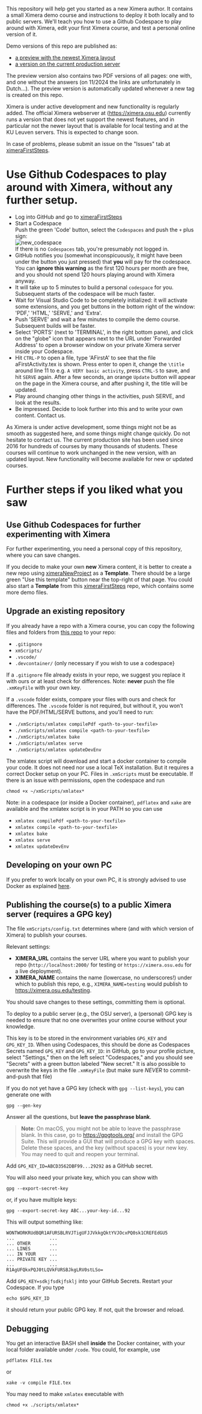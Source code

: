 This repository will help get you started as a new Ximera author. It contains a small Ximera demo course and instructions to deploy it both locally and to public servers. 
We'll teach you how to use a Github Codespace to play around with Ximera, edit your first Ximera course, and test a personal online version of it.

Demo versions of this repo are published as:

- [a preview with the newest Ximera layout](https://set-p-dsb-zomercursus-latest.cloud-ext.icts.kuleuven.be/firststeps/aFirstXourseVariant/aFirstFolder/aFirstActivityVariant)
- [a version on the current production server](https://ximera.osu.edu/firststeps24/aFirstXourse/aFirstFolder/aFirstActivity)

The preview version also contains two PDF versions of all pages: one with, and one without the answers (on 11/2024 the links are unfortunately in Dutch...).
The preview version is automatically updated whenever a new tag is created on this repo.


Ximera is under active development and new functionality is regularly added. The official Ximera webserver at (https://ximera.osu.edu) currently runs a version that does not yet support the newest features, and in particular not the newer layout that is available for local testing and at the KU Leuven servers. This is expected to change soon.

In case of problems, please submit an issue on the "Issues" tab at [ximeraFirstSteps](https://github.com/XimeraProject/ximeraFirstSteps).



# Use Github Codespaces to play around with Ximera, without any further setup.

- Log into GitHub and go to [ximeraFirstSteps](https://github.com/XimeraProject/ximeraFirstSteps)
- Start a Codespace
<br>Push the green 'Code' button, select the `Codespaces` and push the `+` plus sign:
<br>![new_codespace](https://github.com/user-attachments/assets/8abac097-77ad-4187-a4fc-38d5acff62b6)
<br>If there is no `Codespaces` tab, you're presumably not logged in.
- GitHub notifies you (somewhat inconspicuously, it might have been under the button you just pressed) that **you** will pay for the codespace. You can **ignore this warning** as the first 120 hours per month are free, and you should not spend 120 hours playing around with Ximera anyway.
- It will take up to 5 minutes to build a personal `codespace` for you. Subsequent starts of the codespace will be much faster.
- Wait for Visual Studio Code to be completely initialized: it will activate some extensions, and you get buttons in the bottom right of the window: 'PDF,' 'HTML,' 'SERVE,' and 'Extra'. 
- Push 'SERVE' and wait a few minutes to compile the demo course. Subsequent builds will be faster.
- Select 'PORTS' (next to 'TERMINAL', in the right bottom pane), and click on the "globe" icon that appears next to the URL under 'Forwarded Address' to open a browser window on your private Ximera server inside your Codespace.
- Hit `CTRL-P` to open a file, type 'AFirstA' to see that the file aFirstActivity.tex is shown. Press enter to open it, change the `\title` around line 11 to e.g. `A VERY basic activity`, press `CTRL-S` to save, and hit `SERVE` again. After a few seconds, an orange `Update` button will appear on the page in the Ximera course, and after pushing it, the title will be updated. 
- Play around changing other things in the activities, push SERVE, and look at the results.
- Be impressed. Decide to look further into this and to write your own content. Contact us.

As Ximera is under active development, some things might not be as smooth as suggested here, and some things might change quickly. Do not hesitate to contact us. 
The current production site has been used since 2016 for hundreds of courses by many thousands of students. These courses will continue to work unchanged in the new version, with an updated layout. 
New functionality will become available for new or updated courses.

#  Further steps if you liked what you saw

## Use Github Codespaces for further experimenting with Ximera

For further experimenting, you need a personal copy of this repository, where you can save changes.

If you decide to make your own **new** Ximera content, it is better to create a new repo using [ximeraNewProject](https://github.com/XimeraProject/ximeraNewProject) as a **Template**. There should be a large green "Use this template" button near the top-right of that page. You could also start a **Template** from this [ximeraFirstSteps](https://github.com/XimeraProject/ximeraFirstSteps) repo, which contains some more demo files.

## Upgrade an existing repository

If you already have a repo with a Ximera course, you can 
copy the following files and folders from [this repo](https://github.com/XimeraProject/ximeraNewProject) to your repo:

- `.gitignore`
- `xmScripts/`
- `.vscode/`
- `.devcontainer/` (only necessary if you wish to use a codespace}

If a `.gitignore` file already exists in your repo, we suggest you replace it with ours or at least check for differences. Note: **never** push the file `.xmKeyFile` with your own key.

If a `.vscode` folder exists, compare your files with ours and check for differences.
The `.vscode` folder is not required, but without it, you won’t have the PDF/HTML/SERVE buttons, and you'll need to run:

- `./xmScripts/xmlatex compilePdf <path-to-your-texfile>`
- `./xmScripts/xmlatex compile <path-to-your-texfile>`
- `./xmScripts/xmlatex bake`
- `./xmScripts/xmlatex serve`
- `./xmScripts/xmlatex updateDevEnv`


The xmlatex script will download and start a docker container to compile your code. It does not need nor use a local TeX installation. But it requires a correct Docker setup on your PC.
Files in `.xmScripts` must be executable. If there is an issue with permissions, open the codespace and run
```
chmod +x ~/xmScripts/xmlatex*
```
Note: in a codespace (or inside a Docker container), `pdflatex` and `xake` are available and the xmlatex script is in your PATH so you can use

- `xmlatex compilePdf <path-to-your-texfile>`
- `xmlatex compile <path-to-your-texfile>`
- `xmlatex bake`
- `xmlatex serve`
- `xmlatex updateDevEnv`



## Developing on your own PC

If you prefer to work locally on your own PC, it is strongly advised to use Docker as explained [here](README_localsetup.md).


## Publishing the course(s) to a public Ximera server (requires a GPG key)

The file `xmScripts/config.txt` determines where (and with which version of Ximera) to publish your courses.

Relevant settings:

- **XIMERA_URL** contains the server URL where you want to publish your repo (`http://localhost:2000/` for testing or `https://ximera.osu.edu` for a live deployment).
- **XIMERA_NAME** contains the name (lowercase, no underscores!) under which to publish this repo, e.g., `XIMERA_NAME=testing` would publish to https://ximera.osu.edu/testing.

You should save changes to these settings, committing them is optional.

To deploy to a public server (e.g., the OSU server), a (personal) GPG key is needed to ensure that no one overwrites your online course without your knowledge.

This key is to be stored in the environment variables `GPG_KEY` and `GPG_KEY_ID`.
When using Codespaces, this should be done as Codespaces Secrets named `GPG_KEY` and `GPG_KEY_ID`: in GitHub, go to your profile picture, select "Settings," then on the left select "Codespaces," and you should see "Secrets" with a green button labeled "New secret."
It is also possible to overwrite the keys in the file `.xmKeyFile` (but make sure *NEVER* to commit-and-push that file)


If you do not yet have a GPG key (check with `gpg --list-keys`), you can generate one with
```
gpg --gen-key
```
Answer all the questions, but **leave the passphrase blank**.

> **Note**: On macOS, you might not be able to leave the passphrase blank. In this case, go to https://gpgtools.org/ and install the GPG Suite. This will provide a GUI that will produce a GPG key with spaces. Delete these spaces, and the key (without spaces) is your new key. You may need to quit and reopen your terminal.

Add `GPG_KEY_ID=ABCD3562DBF99...29292` as a GitHub secret.

You will also need your private key, which you can show with
```
gpg --export-secret-key
```
or, if you have multiple keys:
```
gpg --export-secret-key ABC...your-key-id...92
```
This will output something like:
```
WONTWORKRUdBQR1AFURSBLRVJTigUFJJVkkgQktYVJOcxPQ0sk1CREFEdGU5 
...             ...
... OTHER       ...
... LINES       ...
... IN YOUR     ...
... PRIVATE KEY ... 
...             ...
R1AgUFQkxPQJ0tLQVkFURSBJkgLRV0stLSo=
```
Add `GPG_KEY=sdkjfsdkjfsklj` into your GitHub Secrets. Restart your Codespace. If you type
```
echo $GPG_KEY_ID
```
it should return your public GPG key. If not, quit the browser and reload.




## Debugging

You get an interactive BASH shell **inside** the Docker container, with your local folder available under `/code`.
You could, for example, use
```
pdflatex FILE.tex
```
or
```
xake -v compile FILE.tex
```

You may need to make `xmlatex` executable with
```
chmod +x ./scripts/xmlatex*
```
